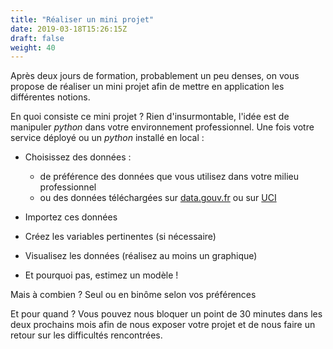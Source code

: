 ```yaml
---
title: "Réaliser un mini projet"
date: 2019-03-18T15:26:15Z
draft: false
weight: 40
---
```


Après deux jours de formation, probablement un peu denses, on vous propose de réaliser un mini projet afin de mettre en application les différentes notions. 

En quoi consiste ce mini projet ? Rien d'insurmontable, l'idée est de manipuler *python* dans votre environnement professionnel. Une fois votre service déployé ou un *python* installé en local :

* Choisissez des données :
    * de préférence des données que vous utilisez dans votre milieu professionnel
    * ou des données téléchargées sur [data.gouv.fr](https://www.data.gouv.fr/fr/datasets/) ou sur [UCI](https://archive.ics.uci.edu/ml/datasets.html)

* Importez ces données

* Créez les variables pertinentes (si nécessaire)

* Visualisez les données (réalisez au moins un graphique)

* Et pourquoi pas, estimez un modèle !

Mais à combien ? Seul ou en binôme selon vos préférences

Et pour quand ? Vous pouvez nous bloquer un point de 30 minutes dans les deux prochains mois afin de nous exposer votre projet et de nous faire un retour sur les difficultés rencontrées.

